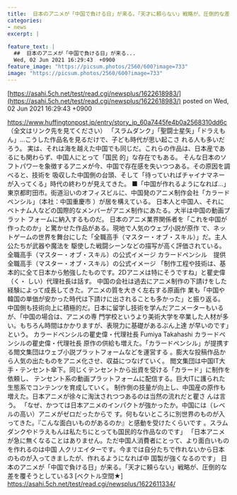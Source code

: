 ```yaml
---
title:  日本のアニメが「中国で負ける日」が来る。「天才に頼らない」戦略が、圧倒的な差を覆そうとしている4  
categories:
- news
excerpt: |
  
feature_text: |
  ##  日本のアニメが「中国で負ける日」が来る...
  Wed, 02 Jun 2021 16:29:43  +0900
feature_image: "https://picsum.photos/2560/600?image=733"
image: "https://picsum.photos/2560/600?image=733"
---
```


[https://asahi.5ch.net/test/read.cgi/newsplus/1622618983/](https://asahi.5ch.net/test/read.cgi/newsplus/1622618983/)
posted on Wed, 02 Jun 2021 16:29:43  +0900

<!--more-->

https://www.huffingtonpost.jp/entry/story_jp_60a7445fe4b0a2568310dd6c （全文はリンク先を見てください） 「スラムダンク」「聖闘士星矢」「ドラえもん」...こうした作品名を見るだけで、子ども時代が思い起こさ れる人も多いだろう。 実は、それは海を越えた中国でも同じだ。これらの作品は、日本産であるにも関わらず、中国人にとって「国民 的」な存在でもある。 そんな日本のソフトパワーを象徴するアニメが今、中国で存在感を失いつつある。その原因を調べると、技術を 吸収した中国側の台頭、そして「待っていればチャイナマネーが入ってくる」時代の終わりが見えてきた。 ■「中国が作れるようになれば...」 東京都町田市。街道沿いのオフィスビルに、中国発のアニメ制作会社「カラードペンシル」（本社：中国重慶市 ）が居を構えている。 日本人と中国人、それにベトナム人などの国際的なメンバーがアニメ制作にあたる。大半は中国の動画プラット フォームに納入するものだ。 日本のアニメ業界関係者を「これを中国が作ったのか」と驚かせた作品がある。現地で人気のウェブ小説が原作 で、ネットゲームの世界を舞台にした「全職高手（マスター・オブ・スキル）」だ。主人公たちが武器や魔法を 駆使した戦闘シーンなどの描写が高く評価されている。 全職高手（マスター・オブ・スキル）の公式イメージ カラードペンシル　提供 全職高手（マスター・オブ・スキル）の公式イメージ 「制作工程や技術は、基本的に全て日本から勉強したものです。2Dアニメは特にそうですね」と瞿史偉（く・ しい）代理社長は話す。 中国の会社は過去にアニメ制作の下請けをした経験によって成長してきた。アニメの質を大きく左右する原画作 業も「中国や韓国の単価が安かった時代は下請けに出されることも多かった」と振り返る。 中国側も技術向上に積極的だ。日本に留学し技術を学んだアニメーターもいるが、「中国の場合は、アニメの専 門学校というより美術大学を卒業した人材が多い。もちろん時間はかかりますが、表現力に基礎があるぶん上達 が早いのです」という。 カラードペンシルの瞿史偉・代理社長 Fumiya Takahashi カラードペンシルの瞿史偉・代理社長 原作の供給も増えた。「カラードペンシル」が提携する閲文集団はウェブ小説プラットフォームなどを運営する 。膨大な投稿作品から人気の出たものをアニメ化させ、収益につなげていく。 閲文集団は中国IT大手・テンセント傘下。同じくテンセントから出資を受ける「カラード」に制作を依頼し、 テンセント系の動画プラットフォームに配信する。巨大ITに護られた生態系でコンテンツを育成していく。 制作側の技量が向上し、中国産の原作も増えた。日本アニメが徐々に淘汰されつつあるのは当然の流れだと瞿さ んは言う。 「なぜ、かつては日本アニメのインパクトが強かったか。中国には（レベルの高い）アニメがゼロだったからで す。何もないところに別世界のものが入ってきた。『こんな面白いものがあるのか』と感動を受けたくらいです 。スラムダンクやドラえもんは私たちにとっても国民的な作品なのです」 「日本アニメが急に無くなることはありません。ただ中国人消費者にとって、より面白いものを作れるのは中国 人クリエイターです。今までは自分たちで作れないから日本のものが入ってきましたが、作れるようになれば中 国製が強くなるのです」 日本のアニメが「中国で負ける日」が来る。「天才に頼らない」戦略が、圧倒的な差を覆そうとしている3 [ベクトル空間★] https://asahi.5ch.net/test/read.cgi/newsplus/1622611334/
